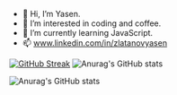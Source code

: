 - 👋 Hi, I’m Yasen.
- 👀 I’m interested in coding and coffee.
- 🌱 I’m currently learning JavaScript.
- 📫 www.linkedin.com/in/zlatanovyasen

[![GitHub Streak](http://github-readme-streak-stats.herokuapp.com?user=zlatanov-dev&theme=react&hide_border=true&border_radius=4.4)](https://git.io/streak-stats)
![Anurag's GitHub stats](https://github-readme-stats.vercel.app/api?username=zlatanov-dev&show_icons=true&theme=react&hide_border=true&border_radius=4.4)

![Anurag's GitHub stats](https://github-readme-stats.vercel.app/api?username=zlatanov-dev&show_icons=true&theme=react&hide_border=true&border_radius=4.4)

<!---
zlatanov-dev/zlatanov-dev is a ✨ special ✨ repository because its `README.md` (this file) appears on your GitHub profile.
You can click the Preview link to take a look at your changes.
--->
